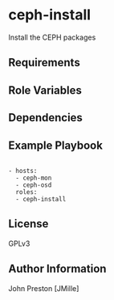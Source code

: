 ceph-install
============

Install the CEPH packages

Requirements
------------


Role Variables
--------------


Dependencies
------------


Example Playbook
----------------

```

- hosts:
  - ceph-mon
  - ceph-osd
  roles:
  - ceph-install

```


License
-------

GPLv3

Author Information
------------------

John Preston [JMille]

